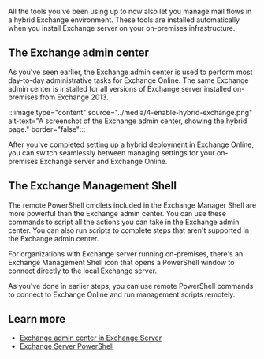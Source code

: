 All the tools you've been using up to now also let you manage mail flows in a hybrid Exchange environment. These tools are installed automatically when you install Exchange server on your on-premises infrastructure.

## The Exchange admin center

As you've seen earlier, the Exchange admin center is used to perform most day-to-day administrative tasks for Exchange Online. The same Exchange admin center is installed for all versions of Exchange server installed on-premises from Exchange 2013.

:::image type="content" source="../media/4-enable-hybrid-exchange.png" alt-text="A screenshot of the Exchange admin center, showing the hybrid page." border="false":::

After you've completed setting up a hybrid deployment in Exchange Online, you can switch seamlessly between managing settings for your on-premises Exchange server and Exchange Online.

## The Exchange Management Shell

The remote PowerShell cmdlets included in the Exchange Manager Shell are more powerful than the Exchange admin center. You can use these commands to script all the actions you can take in the Exchange admin center. You can also run scripts to complete steps that aren't supported in the Exchange admin center.

For organizations with Exchange server running on-premises, there's an Exchange Management Shell icon that opens a PowerShell window to connect directly to the local Exchange server.

As you've done in earlier steps, you can use remote PowerShell commands to connect to Exchange Online and run management scripts remotely.

## Learn more

- [Exchange admin center in Exchange Server](/exchange/architecture/client-access/exchange-admin-center?azure-portal=true)
- [Exchange Server PowerShell](/powershell/exchange/exchange-server/exchange-management-shell?azure-portal=true)
